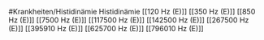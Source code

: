 #Krankheiten/Histidinämie
Histidinämie
[[120 Hz (E)]]
[[350 Hz (E)]]
[[850 Hz (E)]]
[[7500 Hz (E)]]
[[117500 Hz (E)]]
[[142500 Hz (E)]]
[[267500 Hz (E)]]
[[395910 Hz (E)]]
[[625700 Hz (E)]]
[[796010 Hz (E)]]